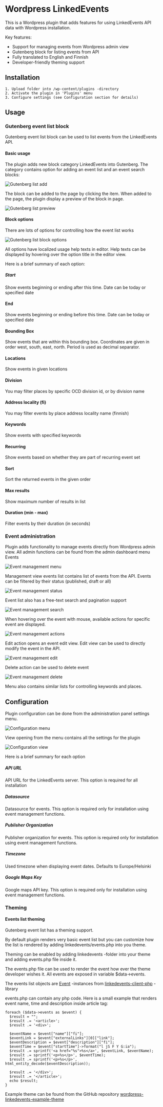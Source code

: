 # Wordpress LinkedEvents

This is a Wordpress plugin that adds features for using LinkedEvents API data with Wordpress installation.

Key features:

  - Support for managing events from Wordpress admin view
  - Gutenberg block for listing events from API
  - Fully translated to English and Finnish
  - Developer-friendly theming support
  
## Installation

    1. Upload folder into /wp-content/plugins -directory
    2. Activate the plugin in 'Plugins' menu
    3. Configure settings (see Configuration section for details)

## Usage

### Gutenberg event list block

Gutenberg event list block can be used to list events from the LinkedEvents API.

#### Basic usage

The plugin adds new block category LinkedEvents into Gutenberg. The category contains option for adding an event list and an event search blocks:

![Gutenberg list add](https://static.metatavu.io/wordpress-linkedevents/gutenberg-list-add-2.png)

The block can be added to the page by clicking the item. When added to the page, the plugin display a preview of the block in page. 

![Gutenberg list preview](https://static.metatavu.io/wordpress-linkedevents/gutenberg-list-preview.png)

#### Block options

There are lots of options for controlling how the event list works 

![Gutenberg list block options](https://static.metatavu.io/wordpress-linkedevents/gutenberg-list-inspector.png)

All options have localized usage help texts in editor. Help texts can be displayed by hovering over the option title in the editor view.

Here is a brief summary of each option:

##### Start
Show events beginning or ending after this time. Date can be today or specified date

#### End
Show events beginning or ending before this time. Date can be today or specified date

#### Bounding Box
Show events that are within this bounding box. Coordinates are given in order west, south, east, north. Period is used as decimal separator.

#### Locations
Show events in given locations

#### Division
You may filter places by specific OCD division id, or by division name

#### Address locality (fi)
You may filter events by place address locality name (finnish)

#### Keywords
Show events with specified keywords

#### Recurring
Show events based on whether they are part of recurring event set

#### Sort
Sort the returned events in the given order

#### Max results
Show maximum number of results in list

#### Duration (min - max)
Filter events by their duration (in seconds)

### Event administration

Plugin adds functionality to manage events directly from Wordpress admin view. All admin functions can be found from the admin dashboard menu Events

![Event management menu](https://static.metatavu.io/wordpress-linkedevents/event-management-menu.png)

Management view events list contains list of events from the API. Events can be filtered by their status (published, draft or all)

![Event management status](https://static.metatavu.io/wordpress-linkedevents/event-management-status.png)

Event list also has a free-text search and pagination support

![Event management search](https://static.metatavu.io/wordpress-linkedevents/event-management-search.png)

When hovering over the event with mouse, available actions for specific event are displayed. 

![Event management actions](https://static.metatavu.io/wordpress-linkedevents/event-management-actions.png)

Edit action opens an event edit view. Edit view can be used to directly modify the event in the API.

![Event management edit](https://static.metatavu.io/wordpress-linkedevents/event-management-edit.png)

Delete action can be used to delete event

![Event management delete](https://static.metatavu.io/wordpress-linkedevents/event-management-delete.png)

Menu also contains similar lists for controlling keywords and places.

## Configuration

Plugin configuration can be done from the administration panel settings menu.

![Configuration menu](https://static.metatavu.io/wordpress-linkedevents/configuration-menu.png)

View opening from the menu contains all the settings for the plugin

![Configuration view](https://static.metatavu.io/wordpress-linkedevents/configuration-view.png)

Here is a brief summary for each option

##### API URL

API URL for the LinkedEvents server. This option is required for all installation

##### Datasource	

Datasource for events. This option is required only for installation using event management functions.

##### Publisher Organization	

Publisher organization for events. This option is required only for installation using event management functions.

##### Timezone	

Used timezone when displaying event dates. Defaults to Europe/Helsinki

##### Google Maps Key

Google maps API key. This option is required only for installation using event management functions.

### Theming

#### Events list theming

Gutenberg event list has a theming support. 

By default plugin renders very basic event list but you can customize how the list is rendered by adding linkedevents/events.php into you theme.

Theming can be enabled by adding linkedevents -folder into your theme and adding events.php file inside it. 

The events.php file can be used to render the event how ever the theme developer wishes it. All events are exposed in variable $data->events. 

The events list objects are [Event](https://github.com/Metatavu/linkedevents-client-php/blob/master/lib/Model/Event.php) -instances from [linkedevents-client-php](https://github.com/Metatavu/linkedevents-client-php) -library

events.php can contain any php code. Here is a small example that renders event name, time and description inside article tag: 
    
    foreach ($data->events as $event) {
      $result = "";
      $result .= '<article>';
      $result .= '<div>';

      $eventName = $event["name"]["fi"];
      $eventLink = $event["externalLinks"][0]["link"];
      $eventDescription = $event["description"]["fi"];
      $eventTime = $event["startTime"]->format("l jS F Y G:ia");
      $result .= sprintf('<a href="%s">%s</a>', $eventLink, $eventName);
      $result .= sprintf('<p>%s</p>', $eventTime);
      $result .= sprintf('<p>%s</p>', html_entity_decode($eventDescription));

      $result .= '</div>';
      $result .= '</article>';
      echo $result;
    }

Example theme can be found from the GitHub repository [wordpress-linkedevents-example-theme](https://github.com/Metatavu/wordpress-linkedevents-example-theme)



